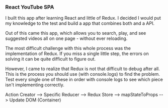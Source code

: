### React YouTube SPA

I built this app after learning React and little of Redux. I decided I would put my knowledge to the test and build a app that combines both and a API. 

Out of this came this app, which allows you to search, play, and see suggested videos all on one page - without ever reloading. 

The most difficult challenge with this whole process was the implementation of Redux. If you miss a single little step, the errors on solving it can be quite difficult to figure out.

However, I came to realize that Redux is not that difficult to debug after all. This is the process you should use (with console.logs) to find the problem. Test every single one of these in order with console logs to see which piece isn't implementing correctly.

Action Creator --> Specific Reducer --> Redux Store --> mapStateToProps --> Update DOM (Container)


